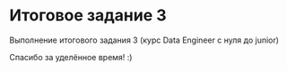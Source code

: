 # Итоговое задание 3
Выполнение итогового задания 3 (курс Data Engineer с нуля до junior)

Спасибо за уделённое время! :)